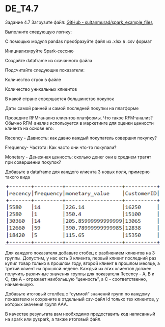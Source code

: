 # DE_T4.7
Задание 4.7
Загрузите файл: [GitHub - sultanmurad/spark_example_files](https://github.com/sultanmurad/spark_example_files) 

Выполните следующую логику: 

С помощью модуля pandas преобразуйте файл из .xlsx в .csv формат

Инициализируйте Spark-сессию

Создайте dataframe из скачанного файла

Подсчитайте следующие показатели:

Количество строк в файле

Количество уникальных клиентов

В какой стране совершается большинство покупок

Даты самой ранней и самой последней покупки на платформе

Проведите RFM-анализ клиентов платформы. Что такое RFM-анализ? Обычно RFM-анализ используется в маркетинге для оценки ценности клиента на основе его:

Recency - Давность: как давно каждый покупатель совершил покупку?

Frequency- Частота: Как часто они что-то покупали?

Monetary - Денежная ценность: сколько денег они в среднем тратят при совершении покупок?

Добавьте в dataframe для каждого клиента 3 новых поля, примерно такого вида 


![Image alt](https://github.com/MOMIV/DE_T4.7/raw/main/pic/1.png)


Для каждого показателя добавьте стобец с разбиением клиентов на 3 группы. Допустим, у нас есть 3 клиента, первый клиент последний раз купил товар только в прошлом году, второй клиент в прошлом месяце, а третий клиент на прошлой неделе. Каждый из этих клиентов должен получить различные значения группы для показателя Recency - A, B и С, где А - отражает наибольшую “ценность”, а С - соответственно, наименьшую. 

Добавьте итоговый столбец с “суммой” значений групп по каждому показателю и сохраните в отдельный csv-файл Id только тех клиентов, у которых значения групп ААА.

В качестве результата вам необходимо предоставить код написанный на spark или pyspark, а также итоговый файл. 